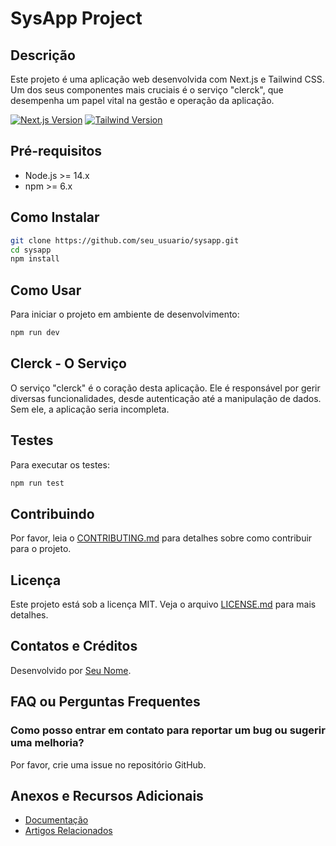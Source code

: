 # SysApp Project

## Descrição

Este projeto é uma aplicação web desenvolvida com Next.js e Tailwind CSS. Um dos seus componentes mais cruciais é o serviço "clerck", que desempenha um papel vital na gestão e operação da aplicação.

[![Next.js Version](https://img.shields.io/badge/Next.js-11.0.0-blue)](https://nextjs.org/)
[![Tailwind Version](https://img.shields.io/badge/Tailwind-2.2.0-green)](https://tailwindcss.com/)

## Pré-requisitos

- Node.js >= 14.x
- npm >= 6.x

## Como Instalar

```bash
git clone https://github.com/seu_usuario/sysapp.git
cd sysapp
npm install
```

## Como Usar

Para iniciar o projeto em ambiente de desenvolvimento:

```bash
npm run dev
```

## Clerck - O Serviço

O serviço "clerck" é o coração desta aplicação. Ele é responsável por gerir diversas funcionalidades, desde autenticação até a manipulação de dados. Sem ele, a aplicação seria incompleta.

## Testes

Para executar os testes:

```bash
npm run test
```

## Contribuindo

Por favor, leia o [CONTRIBUTING.md](CONTRIBUTING.md) para detalhes sobre como contribuir para o projeto.

## Licença

Este projeto está sob a licença MIT. Veja o arquivo [LICENSE.md](LICENSE.md) para mais detalhes.

## Contatos e Créditos

Desenvolvido por [Seu Nome](https://github.com/seu_usuario).

## FAQ ou Perguntas Frequentes

### Como posso entrar em contato para reportar um bug ou sugerir uma melhoria?

Por favor, crie uma issue no repositório GitHub.

## Anexos e Recursos Adicionais

- [Documentação](https://link_para_documentacao)
- [Artigos Relacionados](https://link_para_artigos)


